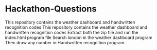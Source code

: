 # Hackathon-Questions
This repository contains the weather dashboard and handwritten recognition codes
 This repository contains the weather dashboard and handwritten recognition codes Extract both the zip file and run the index.html program file Search london in the weather dashboard program Then draw any number in Handwritten recognition program.
